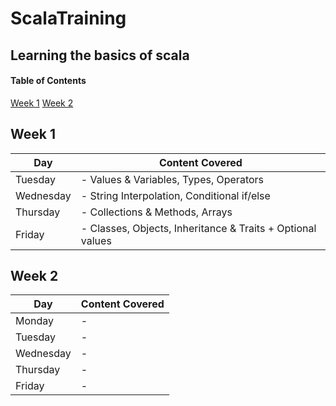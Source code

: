 # ScalaTraining
## Learning the basics of scala


#### Table of Contents
[Week 1](#Week-1)
[Week 2](#Week-2)


## Week 1
| Day       | Content Covered                                             |                                               
|-----------|-------------------------------------------------------------|
| Tuesday   | - Values & Variables, Types, Operators                      |
| Wednesday | - String Interpolation, Conditional if/else                 | 
| Thursday  | - Collections & Methods, Arrays                             |
| Friday    | - Classes, Objects, Inheritance & Traits  + Optional values | 


## Week 2
| Day       | Content Covered |                                               
|-----------|-----------------|
| Monday    | -               |
| Tuesday   | -               |
| Wednesday | -               | 
| Thursday  | -               |
| Friday    | -               | 
    